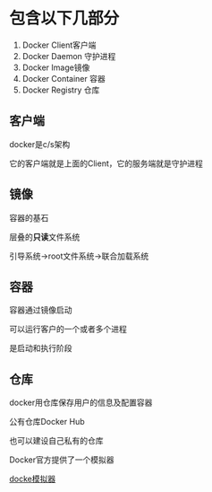 # 包含以下几部分

1. Docker Client客户端
2. Docker Daemon 守护进程
3. Docker Image镜像
4. Docker Container 容器
5. Docker Registry 仓库

## 客户端

docker是c/s架构

它的客户端就是上面的Client，它的服务端就是守护进程



## 镜像

容器的基石

层叠的**只读**文件系统

引导系统->root文件系统->联合加载系统

## 容器

容器通过镜像启动

可以运行客户的一个或者多个进程

是启动和执行阶段

## 仓库

docker用仓库保存用户的信息及配置容器

公有仓库Docker Hub

也可以建设自己私有的仓库





Docker官方提供了一个模拟器

[docke模拟器](http://www.dockercom/tryit/)